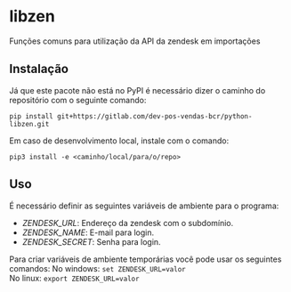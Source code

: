# libzen
  
Funções comuns para utilização da API da zendesk em importações

## Instalação

Já que este pacote não está no PyPI é necessário dizer o caminho do repositório com o seguinte comando:

``pip install git+https://gitlab.com/dev-pos-vendas-bcr/python-libzen.git``

Em caso de desenvolvimento local, instale com o comando:

``pip3 install -e <caminho/local/para/o/repo>``

## Uso

É necessário definir as seguintes variáveis de ambiente para o programa:

* _ZENDESK_URL_: Endereço da zendesk com o subdomínio.  
* _ZENDESK_NAME_:  E-mail para login.  
* _ZENDESK_SECRET_: Senha para login.

Para criar variáveis de ambiente temporárias você pode usar os seguintes comandos:
No windows: ``set ZENDESK_URL=valor``  
No linux: ``export ZENDESK_URL=valor``